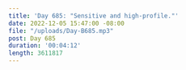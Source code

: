 ```yaml
---
title: 'Day 685: "Sensitive and high-profile."'
date: 2022-12-05 15:47:00 -08:00
file: "/uploads/Day-B685.mp3"
post: Day 685
duration: '00:04:12'
length: 3611817
---
```


